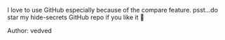 I love to use GitHub especially because of the compare feature. psst...do star my hide-secrets GitHub repo if you like it 🙂

Author: vedved
